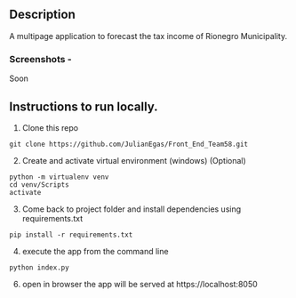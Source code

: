 ## Description
A multipage application to forecast the tax income of Rionegro Municipality.

### Screenshots - 

Soon


## Instructions to run locally.
1. Clone this repo
```
git clone https://github.com/JulianEgas/Front_End_Team58.git
```

2. Create and activate virtual environment (windows) (Optional)
```
python -m virtualenv venv
cd venv/Scripts
activate
```

3. Come back to project folder and install dependencies using requirements.txt
```
pip install -r requirements.txt
```

4.  execute the app from the command line
```
python index.py
```

6. open in browser
the app will be served at https://localhost:8050
